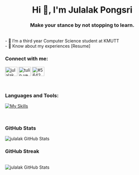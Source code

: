 <h1 align="center">Hi 👋, I'm Julalak Pongsri</h1>
<h3 align="center">Make your stance by not stopping to learn.</h3>

<br />
- 🌱 I’m a third year Computer Science student at KMUTT
<br />
- 📄 Know about my experiences [Resume]



<br />
<h3 align="left">Connect with me:</h3>
<p align="left">
<a href="https://linkedin.com/in/julalak pongsri" target="blank"><img align="center" src="https://raw.githubusercontent.com/rahuldkjain/github-profile-readme-generator/master/src/images/icons/Social/linked-in-alt.svg" alt="julalak pongsri" height="30" width="40" /></a>
<a href="https://instagram.com/tulip.yee" target="blank"><img align="center" src="https://raw.githubusercontent.com/rahuldkjain/github-profile-readme-generator/master/src/images/icons/Social/instagram.svg" alt="tulip.yee" height="30" width="40" /></a>
<a href="https://discord.gg/#5642" target="blank"><img align="center" src="https://raw.githubusercontent.com/rahuldkjain/github-profile-readme-generator/master/src/images/icons/Social/discord.svg" alt="#5642" height="30" width="40" /></a>
</p>

<br />
<h3 align="left">Languages and Tools:</h3>

[![My Skills](https://skillicons.dev/icons?i=c,cpp,html,css,php,java,js,py,mysql,vscode,xd,figma)](https://skillicons.dev)

<br />
<h3 align="left">GitHub Stats</h3>
<img align="left" alt="julalak GitHub Stats" src="https://github-readme-stats.vercel.app/api?username=julalak-eye&show_icons=true&hide_border=true" />

<br />
<h3 align="left">GitHub Streak</h3>
<br />
<img align="left" alt="julalak GitHub Stats" src="https://github-readme-streak-stats.herokuapp.com?user=julalak-eye&border_radius=4&mode=weekly)](https://git.io/streak-stats)" />
